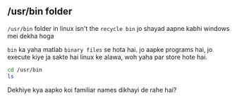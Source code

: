 ## /usr/bin folder
`/usr/bin` folder in linux isn't the `recycle bin` jo shayad aapne kabhi windows mei dekha hoga

`bin` ka yaha matlab `binary files` se hota hai. jo aapke programs hai, jo execute kiye ja sakte hai linux ke alawa, woh yaha par store hote hai.

```bash
cd /usr/bin
ls
```

Dekhiye kya aapko koi familiar names dikhayi de rahe hai?
